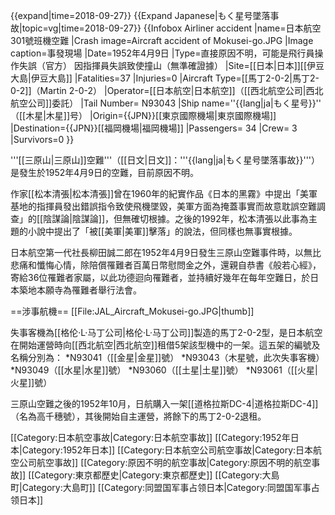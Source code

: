 {{expand|time=2018-09-27}}
{{Expand Japanese|もく星号墜落事故|topic=vg|time=2018-09-27}}
{{Infobox Airliner accident
|name=日本航空301號班機空難
|Crash image=Aircraft accident of Mokusei-go.JPG
|Image caption=事發現場
|Date=1952年4月9日
|Type=直接原因不明，可能是飛行員操作失誤（官方）
因指揮員失誤致使撞山（無準確證據）
|Site=[[日本|日本]][[伊豆大島|伊豆大島]]
|Fatalities=37
|Injuries=0
|Aircraft Type=[[馬丁2-0-2|馬丁2-0-2]]（Martin 2-0-2）
|Operator=[[日本航空|日本航空]]（[[西北航空公司|西北航空公司]]委託）
|Tail Number= N93043
|Ship name=''{{lang|ja|もく星号}}''<br>（[[木星|木星]]号）
|Origin={{JPN}}[[東京國際機場|東京國際機場]]
|Destination={{JPN}}[[福岡機場|福岡機場]]
|Passengers= 34
|Crew= 3
|Survivors=0
}}

'''[[三原山|三原山]]空難'''（[[日文|日文]]：'''{{lang|ja|もく星号墜落事故}}'''）是發生於1952年4月9日的空難，目前原因不明。

作家[[松本清張|松本清張]]曾在1960年的紀實作品《日本的黑霧》中提出「美軍基地的指揮員發出錯誤指令致使飛機墜毀，美軍方面為掩蓋事實而故意耽誤空難調查」的[[陰謀論|陰謀論]]，但無確切根據。之後的1992年，松本清張以此事為主題的小說中提出了「被[[美軍|美軍]]擊落」的說法，但同樣也無事實根據。

日本航空第一代社長柳田誠二郎在1952年4月9日發生三原山空難事件時，以無比悲痛和懺悔心情，除陪償罹難者百萬日幣慰問金之外，還親自恭書《般若心經》，寄給36位罹難者家屬，以此功德迴向罹難者，並持續好幾年在每年空難日，於日本築地本願寺為罹難者舉行法會。

==涉事航機==
[[File:JAL_Aircraft_Mokusei-go.JPG|thumb]]

失事客機為[[格伦·L·马丁公司|格伦·L·马丁公司]]製造的馬丁2-0-2型，是日本航空在開始運營時向[[西北航空|西北航空]]租借5架該型機中的一架。這五架的編號及名稱分別為：
*N93041（[[金星|金星]]號）
*N93043（木星號，此次失事客機）
*N93049（[[水星|水星]]號）
*N93060（[[土星|土星]]號）
*N93061（[[火星|火星]]號）

三原山空難之後的1952年10月，日航購入一架[[道格拉斯DC-4|道格拉斯DC-4]]（名為高千穗號），其後開始自主運營，將餘下的馬丁2-0-2退租。

[[Category:日本航空事故|Category:日本航空事故]]
[[Category:1952年日本|Category:1952年日本]]
[[Category:日本航空公司航空事故|Category:日本航空公司航空事故]]
[[Category:原因不明的航空事故|Category:原因不明的航空事故]]
[[Category:東京都歷史|Category:東京都歷史]]
[[Category:大島町|Category:大島町]]
[[Category:同盟国军事占领日本|Category:同盟国军事占领日本]]